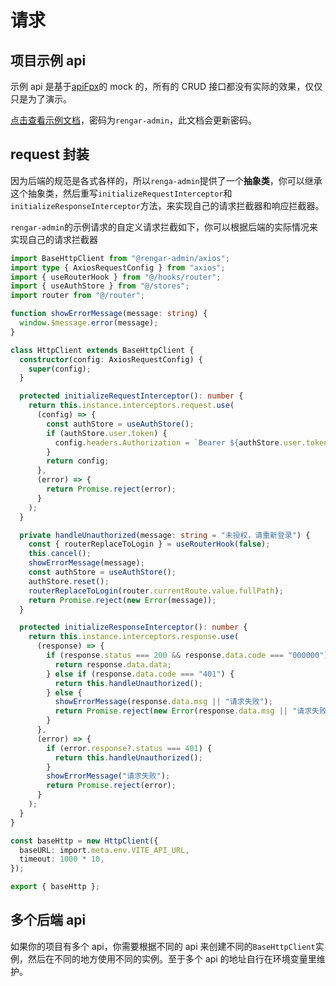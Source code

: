 # 请求

## 项目示例 api

示例 api 是基于[apiFpx](https://apifox.com/)的 mock 的，所有的 CRUD 接口都没有实际的效果，仅仅只是为了演示。

[点击查看示例文档](https://apifox.com/apidoc/shared/86037536-a9a1-453b-9bcf-28ff484cc199)，密码为`rengar-admin`，此文档会更新密码。

## request 封装

因为后端的规范是各式各样的，所以`renga-admin`提供了一个**抽象类**，你可以继承这个抽象类，然后重写`initializeRequestInterceptor`和`initializeResponseInterceptor`方法，来实现自己的请求拦截器和响应拦截器。

`rengar-admin`的示例请求的自定义请求拦截如下，你可以根据后端的实际情况来实现自己的请求拦截器

```ts
import BaseHttpClient from "@rengar-admin/axios";
import type { AxiosRequestConfig } from "axios";
import { useRouterHook } from "@/hooks/router";
import { useAuthStore } from "@/stores";
import router from "@/router";

function showErrorMessage(message: string) {
  window.$message.error(message);
}

class HttpClient extends BaseHttpClient {
  constructor(config: AxiosRequestConfig) {
    super(config);
  }

  protected initializeRequestInterceptor(): number {
    return this.instance.interceptors.request.use(
      (config) => {
        const authStore = useAuthStore();
        if (authStore.user.token) {
          config.headers.Authorization = `Bearer ${authStore.user.token}`;
        }
        return config;
      },
      (error) => {
        return Promise.reject(error);
      }
    );
  }

  private handleUnauthorized(message: string = "未授权，请重新登录") {
    const { routerReplaceToLogin } = useRouterHook(false);
    this.cancel();
    showErrorMessage(message);
    const authStore = useAuthStore();
    authStore.reset();
    routerReplaceToLogin(router.currentRoute.value.fullPath);
    return Promise.reject(new Error(message));
  }

  protected initializeResponseInterceptor(): number {
    return this.instance.interceptors.response.use(
      (response) => {
        if (response.status === 200 && response.data.code === "000000") {
          return response.data.data;
        } else if (response.data.code === "401") {
          return this.handleUnauthorized();
        } else {
          showErrorMessage(response.data.msg || "请求失败");
          return Promise.reject(new Error(response.data.msg || "请求失败"));
        }
      },
      (error) => {
        if (error.response?.status === 401) {
          return this.handleUnauthorized();
        }
        showErrorMessage("请求失败");
        return Promise.reject(error);
      }
    );
  }
}

const baseHttp = new HttpClient({
  baseURL: import.meta.env.VITE_API_URL,
  timeout: 1000 * 10,
});

export { baseHttp };
```

## 多个后端 api

如果你的项目有多个 api，你需要根据不同的 api 来创建不同的`BaseHttpClient`实例，然后在不同的地方使用不同的实例。至于多个 api 的地址自行在环境变量里维护。

